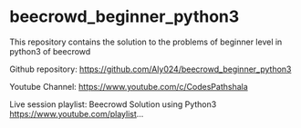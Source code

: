 # beecrowd_beginner_python3
This repository contains the solution to the problems of beginner level in python3 of beecrowd

Github repository: https://github.com/Aly024/beecrowd_beginner_python3 

Youtube Channel: https://www.youtube.com/c/CodesPathshala 

Live session playlist: Beecrowd Solution using Python3 https://www.youtube.com/playlist...
